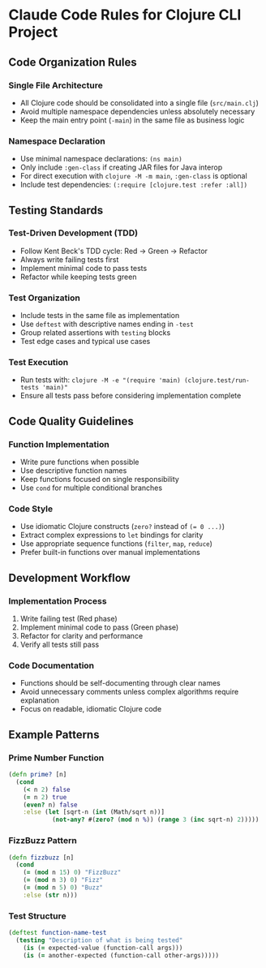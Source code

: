 # Claude Code Rules for Clojure CLI Project

## Code Organization Rules

### Single File Architecture
- All Clojure code should be consolidated into a single file (`src/main.clj`)
- Avoid multiple namespace dependencies unless absolutely necessary
- Keep the main entry point (`-main`) in the same file as business logic

### Namespace Declaration
- Use minimal namespace declarations: `(ns main)`
- Only include `:gen-class` if creating JAR files for Java interop
- For direct execution with `clojure -M -m main`, `:gen-class` is optional
- Include test dependencies: `(:require [clojure.test :refer :all])`

## Testing Standards

### Test-Driven Development (TDD)
- Follow Kent Beck's TDD cycle: Red → Green → Refactor
- Always write failing tests first
- Implement minimal code to pass tests
- Refactor while keeping tests green

### Test Organization
- Include tests in the same file as implementation
- Use `deftest` with descriptive names ending in `-test`
- Group related assertions with `testing` blocks
- Test edge cases and typical use cases

### Test Execution
- Run tests with: `clojure -M -e "(require 'main) (clojure.test/run-tests 'main)"`
- Ensure all tests pass before considering implementation complete

## Code Quality Guidelines

### Function Implementation
- Write pure functions when possible
- Use descriptive function names
- Keep functions focused on single responsibility
- Use `cond` for multiple conditional branches

### Code Style
- Use idiomatic Clojure constructs (`zero?` instead of `(= 0 ...)`)
- Extract complex expressions to `let` bindings for clarity
- Use appropriate sequence functions (`filter`, `map`, `reduce`)
- Prefer built-in functions over manual implementations

## Development Workflow

### Implementation Process
1. Write failing test (Red phase)
2. Implement minimal code to pass (Green phase)
3. Refactor for clarity and performance
4. Verify all tests still pass

### Code Documentation
- Functions should be self-documenting through clear names
- Avoid unnecessary comments unless complex algorithms require explanation
- Focus on readable, idiomatic Clojure code

## Example Patterns

### Prime Number Function
```clojure
(defn prime? [n]
  (cond
    (< n 2) false
    (= n 2) true
    (even? n) false
    :else (let [sqrt-n (int (Math/sqrt n))]
            (not-any? #(zero? (mod n %)) (range 3 (inc sqrt-n) 2)))))
```

### FizzBuzz Pattern
```clojure
(defn fizzbuzz [n]
  (cond
    (= (mod n 15) 0) "FizzBuzz"
    (= (mod n 3) 0) "Fizz"
    (= (mod n 5) 0) "Buzz"
    :else (str n)))
```

### Test Structure
```clojure
(deftest function-name-test
  (testing "Description of what is being tested"
    (is (= expected-value (function-call args)))
    (is (= another-expected (function-call other-args)))))
```